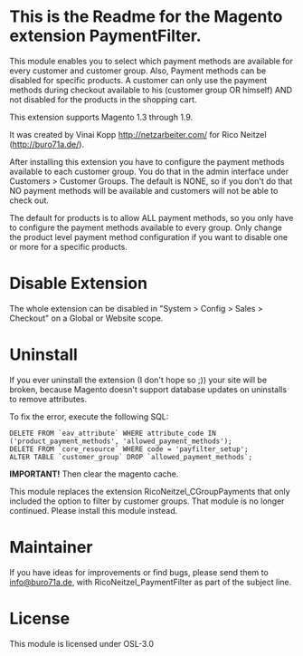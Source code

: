 # This is the Readme for the Magento extension PaymentFilter.

This module enables you to select which payment methods are available for
every customer and customer group. Also, Payment methods can be disabled for specific
products. A customer can only use the payment methods during checkout
available to his (customer group OR himself) AND not disabled for the products in the
shopping cart.

This extension supports Magento 1.3 through 1.9. 

It was created by Vinai Kopp http://netzarbeiter.com/ for Rico Neitzel
(http://buro71a.de/).

After installing this extension you have to configure the payment
methods available to each customer group. You do that in the admin interface
under Customers > Customer Groups. The default is NONE, so if you don't do that NO
payment methods will be available and customers will not be able to check out.

The default for products is to allow ALL payment methods, so you only have to configure
the payment methods available to every group. Only change the product level payment method
configuration if you want to disable one or more for a specific products.

# Disable Extension

The whole extension can be disabled in "System > Config > Sales > Checkout" on a
Global or Website scope.

# Uninstall

If you ever uninstall the extension (I don't hope so ;)) your site will be broken, because
Magento doesn't support database updates on uninstalls to remove attributes.

To fix the error, execute the following SQL:

    DELETE FROM `eav_attribute` WHERE attribute_code IN ('product_payment_methods', 'allowed_payment_methods');
    DELETE FROM `core_resource` WHERE code = 'payfilter_setup';
    ALTER TABLE `customer_group` DROP `allowed_payment_methods`;

**IMPORTANT!** Then clear the magento cache.

This module replaces the extension RicoNeitzel_CGroupPayments that only included
the option to filter by customer groups. That module is no longer continued.
Please install this module instead.

# Maintainer

If you have ideas for improvements or find bugs, please send them to info@buro71a.de,
with RicoNeitzel_PaymentFilter as part of the subject line.

# License

This module is licensed under OSL-3.0
